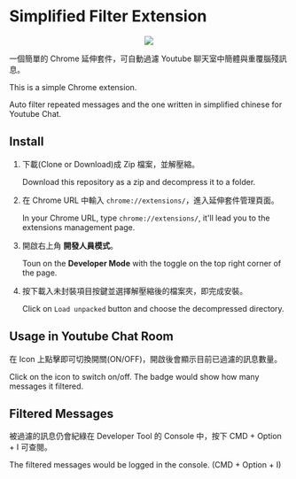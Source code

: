 # Simplified Filter Extension

<center><img src="https://i.imgur.com/slr2o7b.png" /></center>

一個簡單的 Chrome 延伸套件，可自動過濾 Youtube 聊天室中簡體與重覆腦殘訊息。

This is a simple Chrome extension.

Auto filter repeated messages and the one written in simplified chinese for Youtube Chat.

## Install

1. 下載(Clone or Download)成 Zip 檔案，並解壓縮。
   
   Download this repository as a zip and decompress it to a folder.
2. 在 Chrome URL 中輸入 `chrome://extensions/`，進入延伸套件管理頁面。
   
   In your Chrome URL, type `chrome://extensions/`, it'll lead you to the extensions management page.
3. 開啟右上角 **開發人員模式**。
   
   Toun on the **Developer Mode** with the toggle on the top right corner of the page.
4. 按下載入未封裝項目按鍵並選擇解壓縮後的檔案夾，即完成安裝。
   
   Click on `Load unpacked`  button and choose the decompressed directory.

## Usage in Youtube Chat Room

在 Icon 上點擊即可切換開關(ON/OFF)，開啟後會顯示目前已過濾的訊息數量。

Click on the icon to switch on/off. The badge would show how many messages it filtered.

## Filtered Messages

被過濾的訊息仍會紀綠在 Developer Tool 的 Console 中，按下 CMD + Option + I 可查閱。

The filtered messages would be logged in the console. (CMD + Option + I)
